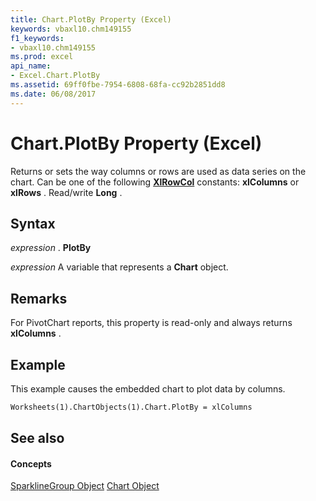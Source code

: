 ```yaml
---
title: Chart.PlotBy Property (Excel)
keywords: vbaxl10.chm149155
f1_keywords:
- vbaxl10.chm149155
ms.prod: excel
api_name:
- Excel.Chart.PlotBy
ms.assetid: 69ff0fbe-7954-6808-68fa-cc92b2851dd8
ms.date: 06/08/2017
---
```



# Chart.PlotBy Property (Excel)

Returns or sets the way columns or rows are used as data series on the chart. Can be one of the following **[XlRowCol](xlrowcol-enumeration-excel.md)** constants: **xlColumns** or **xlRows** . Read/write **Long** .


## Syntax

 _expression_ . **PlotBy**

 _expression_ A variable that represents a **Chart** object.


## Remarks

For PivotChart reports, this property is read-only and always returns **xlColumns** .


## Example

This example causes the embedded chart to plot data by columns.


```vb
Worksheets(1).ChartObjects(1).Chart.PlotBy = xlColumns
```


## See also


#### Concepts


[SparklineGroup Object](sparklinegroup-object-excel.md)
[Chart Object](chart-object-excel.md)

